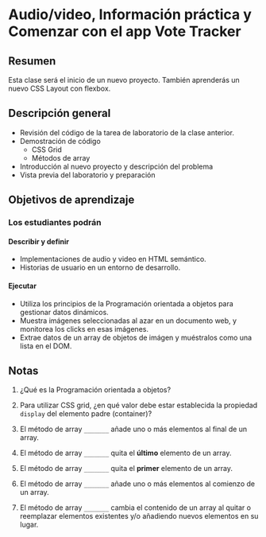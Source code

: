 ﻿# Audio/video, Información práctica y Comenzar con el app Vote Tracker

## Resumen

Esta clase será el inicio de un nuevo proyecto. También aprenderás un nuevo CSS Layout con flexbox.

## Descripción general

- Revisión del código de la tarea de laboratorio de la clase anterior.
- Demostración de código
  - CSS Grid
  - Métodos de array
- Introducción al nuevo proyecto y descripción del problema
- Vista previa del laboratorio y preparación

## Objetivos de aprendizaje

### Los estudiantes podrán

#### Describir y definir

- Implementaciones de audio y video en HTML semántico.
- Historias de usuario en un entorno de desarrollo.

#### Ejecutar

- Utiliza los principios de la Programación orientada a objetos para gestionar datos dinámicos.
- Muestra imágenes seleccionadas al azar en un documento web, y monitorea los clicks en esas imágenes.
- Extrae datos de un array de objetos de imágen y muéstralos como una lista en el DOM.

## Notas

1. ¿Qué es la Programación orientada a objetos?

1. Para utilizar CSS grid, ¿en qué valor debe estar establecida la propiedad `display` del elemento padre (container)?

1. El método de array `_______` añade uno o más elementos al final de un array.

1. El método de array `_______` quita el **último** elemento de un array.

1. El método de array `_______` quita el **primer** elemento de un array.

1. El método de array `_______` añade uno o más elementos al comienzo de un array.

1. El método de array `_______` cambia el contenido de un array al quitar o reemplazar elementos existentes y/o añadiendo nuevos elementos en su lugar.
